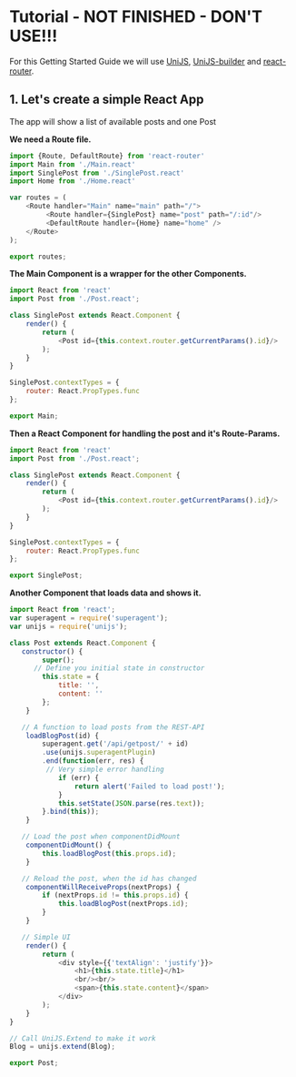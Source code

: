 # Tutorial - NOT FINISHED - DON'T USE!!!
For this Getting Started Guide we will use [UniJS](/unijs/unijs), [UniJS-builder](/unijs/unijs-builder) and [react-router](/rackt/react-router).

## 1. Let's create a simple React App
The app will show a list of available posts and one Post

**We need a Route file.**

```js
import {Route, DefaultRoute} from 'react-router'
import Main from './Main.react'
import SinglePost from './SinglePost.react'
import Home from './Home.react'

var routes = (
    <Route handler="Main" name="main" path="/">
         <Route handler={SinglePost} name="post" path="/:id"/>
         <DefaultRoute handler={Home} name="home" />
    </Route>
);

export routes;
```

**The Main Component is a wrapper for the other Components.**

```js
import React from 'react'
import Post from './Post.react';

class SinglePost extends React.Component {
    render() {
        return (
            <Post id={this.context.router.getCurrentParams().id}/>
        );
    }
}

SinglePost.contextTypes = {
    router: React.PropTypes.func
};

export Main;
```

**Then a React Component for handling the post and it's Route-Params.**

```js
import React from 'react'
import Post from './Post.react';

class SinglePost extends React.Component {
    render() {
        return (
            <Post id={this.context.router.getCurrentParams().id}/>
        );
    }
}

SinglePost.contextTypes = {
    router: React.PropTypes.func
};

export SinglePost;
```

**Another Component that loads data and shows it.**

```js
import React from 'react';
var superagent = require('superagent');
var unijs = require('unijs');

class Post extends React.Component {
   constructor() {
        super();
      // Define you initial state in constructor
        this.state = {
            title: '',
            content: ''
        };
    }

   // A function to load posts from the REST-API
    loadBlogPost(id) {
        superagent.get('/api/getpost/' + id)
        .use(unijs.superagentPlugin)
        .end(function(err, res) {
         // Very simple error handling
            if (err) {
                return alert('Failed to load post!');
            }
            this.setState(JSON.parse(res.text));
        }.bind(this));
    }

   // Load the post when componentDidMount
    componentDidMount() {
        this.loadBlogPost(this.props.id);
    }

   // Reload the post, when the id has changed
    componentWillReceiveProps(nextProps) {
        if (nextProps.id != this.props.id) {
            this.loadBlogPost(nextProps.id);
        }
    }

   // Simple UI
    render() {
        return (
            <div style={{'textAlign': 'justify'}}>
                <h1>{this.state.title}</h1>
                <br/><br/>
                <span>{this.state.content}</span>
            </div>
        );
    }
}

// Call UniJS.Extend to make it work
Blog = unijs.extend(Blog);

export Post;
```
